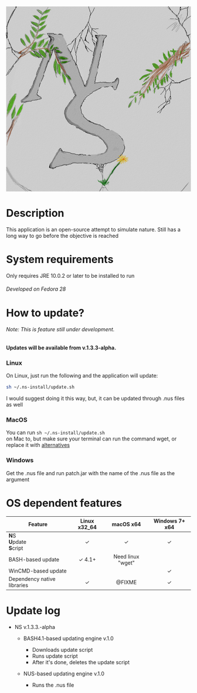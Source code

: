 ![Logo](https://raw.githubusercontent.com/NonNullDinu/NatureSimulator/master/gameData/textures/ns_icon.png)

# Description
This application is an open-source attempt to simulate nature.
Still has a long way to go before the objective is reached

# System requirements
Only requires JRE 10.0.2 or later to be installed to run

###### Developed on Fedora 28

# How to update?

###### Note: This is feature still under development.
#### Updates will be available from v.1.3.3-alpha.
### Linux
On Linux, just run the following and the application will update:<br />
```bash
sh ~/.ns-install/update.sh
```
I would suggest doing it this way, but, it can be updated through .nus files as well

### MacOS 
You can run <code>sh ~/.ns-install/update.sh</code><br/> on Mac to, 
but make sure your terminal can run the command wget, or replace 
it with [alternatives](https://alternativeto.net/software/wget/?platform=mac)

### Windows
Get the .nus file and run patch.jar with the name of the .nus file as the argument

# OS dependent features

| Feature                                | Linux x32_64     | macOS x64                     | Windows 7+ x64            |
|----------------------------------------|:----------------:|:-----------------------------:|:-------------------------:|
| **N**S<br />**U**pdate<br />**S**cript | ✓                | ✓                             | ✓                         |
| BASH-based update                      | ✓ 4.1+           |   Need linux "wget"           |                           |
| WinCMD-based update                    |                  |                               | ✓                         |
| Dependency native libraries            | ✓                |   @FIXME                      | ✓                         |

# Update log
* NS v.1.3.3.-alpha
	* BASH4.1-based updating engine v.1.0
		* Downloads update script
		* Runs update script
		* After it's done, deletes the update script
	
	* NUS-based updating engine v.1.0
		* Runs the .nus file